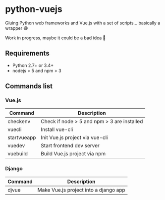 # python-vuejs
Gluing Python web frameworks and Vue.js with a set of scripts... basically a wrapper :smile:

Work in progress, maybe it could be a bad idea :unicorn:

## Requirements

- Python 2.7+ or 3.4+
- nodejs > 5 and npm > 3

## Commands list

### Vue.js

| Command     | Description                                 |
|-------------|---------------------------------------------|
| checkenv    | Check if node > 5 and npm > 3 are installed |
| vuecli      | Install vue-cli                             |
| startvueapp | Init Vue.js project via vue-cli             |
| vuedev      | Start frontend dev server                   |
| vuebuild    | Build Vue.js project via npm                |

### Django

| Command     | Description                                 |
|-------------|---------------------------------------------|
| djvue       | Make Vue.js project into a django app       |